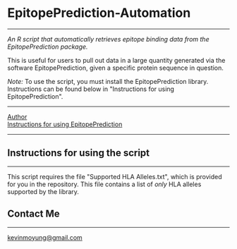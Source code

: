 # EpitopePrediction-Automation
* * *
_An R script that automatically retrieves epitope binding data from the EpitopePrediction package._

This is useful for users to pull out data in a large quantity generated via the software EpitopePrediction, given a specific protein sequence in question.

_Note:_ To use the script, you must install the EpitopePrediction library. Instructions can be found below in "Instructions for using EpitopePrediction".

* * * 

[Author](https://github.com/jtextor/epitope-prediction)  
[Instructions for using EpitopePrediction](http://johannes-textor.name/R/epitope-prediction-using-r.html) 

* * * 

## Instructions for using the script
* * *
This script requires the file "Supported HLA Alleles.txt", which is provided for you in the repository. This file contains a list of *only* HLA alleles supported by the library.


## Contact Me
* * *

kevinmoyung@gmail.com
